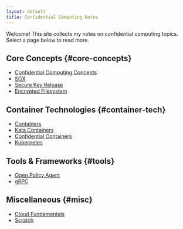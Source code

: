 ```yaml
---
layout: default
title: Confidential Computing Notes
---
```


Welcome! This site collects my notes on confidential computing topics.
Select a page below to read more.

## Core Concepts {#core-concepts}
<ul class="notes-list notes-section">
  <li><a href="docs/core/confidential-computing-concepts">Confidential Computing Concepts</a></li>
  <li><a href="docs/core/sgx">SGX</a></li>
  <li><a href="docs/core/secure_key_release">Secure Key Release</a></li>
  <li><a href="docs/core/encrypted_filesystem">Encrypted Filesystem</a></li>
</ul>

## Container Technologies {#container-tech}
<ul class="notes-list notes-section">
  <li><a href="docs/containers/containers">Containers</a></li>
  <li><a href="docs/containers/kata-containers">Kata Containers</a></li>
  <li><a href="docs/containers/confidential-containers">Confidential Containers</a></li>
  <li><a href="docs/containers/kubernetes">Kubernetes</a></li>
</ul>

## Tools & Frameworks {#tools}
<ul class="notes-list notes-section">
  <li><a href="docs/tools/open-policy-agent">Open Policy Agent</a></li>
  <li><a href="docs/tools/grpc">gRPC</a></li>
</ul>

## Miscellaneous {#misc}
<ul class="notes-list notes-section">
  <li><a href="docs/misc/cloud-fundamentals">Cloud Fundamentals</a></li>
  <li><a href="docs/misc/scratch">Scratch</a></li>
</ul>

